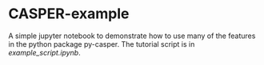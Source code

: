 # CASPER-example

A simple jupyter notebook to demonstrate how to use many of the features in the python package py-casper. The tutorial script is in *example_script.ipynb*.

